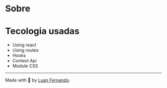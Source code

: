 # Sobre

# Tecologia usadas
- Using react
- Using routes
- Hooks
- Context Api
- Module CSS

---
Made with 💜 by [Luan Fernando](https://www.linkedin.com/in/luan-fernando/).
